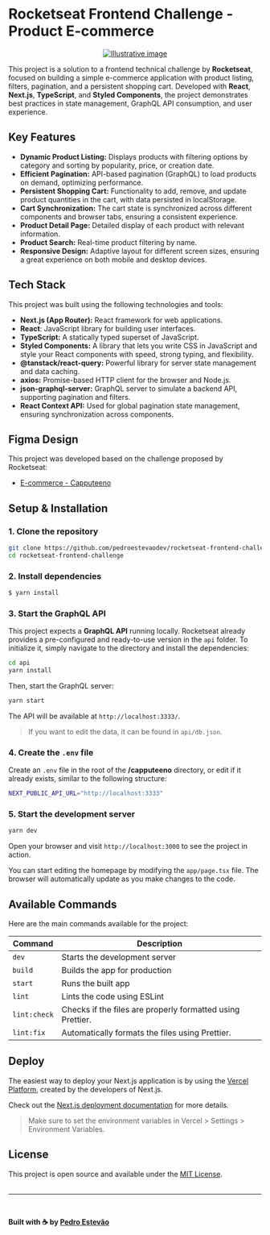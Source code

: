 # Rocketseat Frontend Challenge - Product E-commerce

<p style="text-align: center;">
    <a href="https://www.pedroestevao.com">
        <img src="https://res.cloudinary.com/dge3g9rcw/image/upload/v1748399008/github/vsr9yn6gfjpjvl1d66pr.webp" alt="Illustrative image" />
    </a>
</p>

This project is a solution to a frontend technical challenge by **Rocketseat**, focused on building a simple e-commerce application with product listing, filters, pagination, and a persistent shopping cart. Developed with **React**, **Next.js**, **TypeScript**, and **Styled Components**, the project demonstrates best practices in state management, GraphQL API consumption, and user experience.

## Key Features

- **Dynamic Product Listing:** Displays products with filtering options by category and sorting by popularity, price, or creation date.
- **Efficient Pagination:** API-based pagination (GraphQL) to load products on demand, optimizing performance.
- **Persistent Shopping Cart:** Functionality to add, remove, and update product quantities in the cart, with data persisted in localStorage.
- **Cart Synchronization:** The cart state is synchronized across different components and browser tabs, ensuring a consistent experience.
- **Product Detail Page:** Detailed display of each product with relevant information.
- **Product Search:** Real-time product filtering by name.
- **Responsive Design:** Adaptive layout for different screen sizes, ensuring a great experience on both mobile and desktop devices.

## Tech Stack

This project was built using the following technologies and tools:

- **Next.js (App Router):** React framework for web applications.
- **React**: JavaScript library for building user interfaces.
- **TypeScript:** A statically typed superset of JavaScript.
- **Styled Components:** A library that lets you write CSS in JavaScript and style your React components with speed, strong typing, and flexibility.
- **@tanstack/react-query:** Powerful library for server state management and data caching.
- **axios:** Promise-based HTTP client for the browser and Node.js.
- **json-graphql-server:** GraphQL server to simulate a backend API, supporting pagination and filters.
- **React Context API:** Used for global pagination state management, ensuring synchronization across components.

## Figma Design

This project was developed based on the challenge proposed by Rocketseat:

- [E-commerce - Capputeeno](https://www.figma.com/file/rET9F2CeUEJdiVN7JRu993/E-commerce---capputeeno?node-id=680%3A6449)

## Setup & Installation

### 1. Clone the repository

```bash
git clone https://github.com/pedroestevaodev/rocketseat-frontend-challenge.git
cd rocketseat-frontend-challenge
```

### 2. Install dependencies

```bash
$ yarn install
```

### 3. Start the GraphQL API

This project expects a **GraphQL API** running locally. Rocketseat already provides a pre-configured and ready-to-use version in the `api` folder. To initialize it, simply navigate to the directory and install the dependencies:

```bash
cd api
yarn install
```

Then, start the GraphQL server:

```bash
yarn start
```

The API will be available at `http://localhost:3333/`.

> If you want to edit the data, it can be found in `api/db.json`.

### 4. Create the `.env` file

Create an `.env` file in the root of the **/capputeeno** directory, or edit if it already exists, similar to the following structure:

```bash
NEXT_PUBLIC_API_URL="http://localhost:3333"
```

### 5. Start the development server

```bash
yarn dev
```

Open your browser and visit `http://localhost:3000` to see the project in action.

You can start editing the homepage by modifying the `app/page.tsx` file. The browser will automatically update as you make changes to the code.

## Available Commands

Here are the main commands available for the project:

| Command          | Description                   |
| ---------------- | ----------------------------- |
| `dev`       | Starts the development server |
| `build`     | Builds the app for production |
| `start`     | Runs the built app            |
| `lint`      | Lints the code using ESLint   |
| `lint:check`| Checks if the files are properly formatted using Prettier. |
| `lint:fix`  | Automatically formats the files using Prettier. |

## Deploy

The easiest way to deploy your Next.js application is by using the [Vercel Platform](https://vercel.com/new), created by the developers of Next.js.

Check out the [Next.js deployment documentation](https://nextjs.org/docs/deployment) for more details.

> Make sure to set the environment variables in Vercel > Settings > Environment Variables.

## License

This project is open source and available under the [MIT License](https://mit-license.org/).  
<br />

---

<br />

**Built with ☕ by [Pedro Estevão](https://www.pedroestevao.com)**
